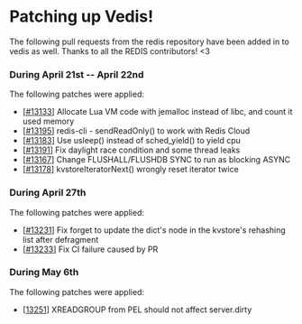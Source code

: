 # Patching up Vedis!

The following pull requests from the redis repository have been added in to vedis as well.
Thanks to all the REDIS contributors! <3

### During April 21st -- April 22nd
The following patches were applied:

- [[#13133](https://github.com/redis/redis/pull/13133/)] Allocate Lua VM code with jemalloc instead of libc, and count it used memory
- [[#13195](https://github.com/redis/redis/pull/13195/)] redis-cli - sendReadOnly() to work with Redis Cloud
- [[#13183](https://github.com/redis/redis/pull/13183/)] Use usleep() instead of sched_yield() to yield cpu
- [[#13191](https://github.com/redis/redis/pull/13191/)] Fix daylight race condition and some thread leaks
- [[#13167](https://github.com/redis/redis/pull/13167/)] Change FLUSHALL/FLUSHDB SYNC to run as blocking ASYNC
- [[#13178](https://github.com/redis/redis/pull/13178/)] kvstoreIteratorNext() wrongly reset iterator twice

### During April 27th
The following patches were applied:

- [[#13231](https://github.com/redis/redis/pull/13231/)] Fix forget to update the dict's node in the kvstore's rehashing list after defragment
- [[#13233](https://github.com/redis/redis/pull/13233/)] Fix CI failure caused by PR

### During May 6th
The following patches were applied:

- [[13251](https://github.com/redis/redis/pull/13251)] XREADGROUP from PEL should not affect server.dirty
